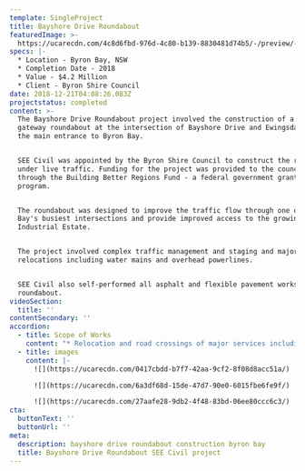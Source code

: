 ```yaml
---
template: SingleProject
title: Bayshore Drive Roundabout
featuredImage: >-
  https://ucarecdn.com/4c8d6fbd-976d-4c80-b139-8830481d74b5/-/preview/-/enhance/50/
specs: |-
  * Location - Byron Bay, NSW
  * Completion Date - 2018
  * Value - $4.2 Million
  * Client - Byron Shire Council
date: 2018-12-21T04:08:26.083Z
projectstatus: completed
content: >-
  The Bayshore Drive Roundabout project involved the construction of a new
  gateway roundabout at the intersection of Bayshore Drive and Ewingsdale Road -
  the main entrance to Byron Bay. 


  SEE Civil was appointed by the Byron Shire Council to construct the roundabout
  under live traffic. Funding for the project was provided to the council
  through the Building Better Regions Fund - a federal government grants
  program. 


  The roundabout was designed to improve the traffic flow through one of Byron
  Bay's busiest intersections and provide improved access to the growing Arts &
  Industrial Estate. 


  The project involved complex traffic management and staging and major asset
  relocations including water mains and overhead powerlines. 


  SEE Civil also self-performed all asphalt and flexible pavement works for the
  roundabout.
videoSection:
  title: ''
contentSecondary: ''
accordion:
  - title: Scope of Works
    content: "* Relocation and road crossings of major services including water reticulation and electrical.\r\n* Construction and renewal of stormwater drainage box culverts, pipes, headwalls.\r\n* Demolition and removal of existing AC sealed pavement and redundant culverts, kerbs, fencing etc.\r\n* Concrete works including kerb and gutter, RMS R82 lean mix concrete subbase, RMS R83 Steel Fibre Reinforced Concrete (SFRC) Roundabout base pavement, central concrete roundabout apron and footpaths.\r\n* All traffic management for a 3-stage construction of the SFRC roundabout pavement and associated civil works with heavy traffic maintaining two-way traffic at all times.\r\n* Refuge island on Ewingsdale Road, kerb side median and traffic islands\r\n* Temporary & final line marking and signage within the roundabout footprint\r\n* Liaison with key stakeholders including adjacent residential houses, the industrial area, Byron Shire Council, major utility providers and the community.\r\n* Special Federal Government funding reporting requirements, invoicing and categorising all works into Plant, Labour and Materials."
  - title: images
    content: |-
      ![](https://ucarecdn.com/0417cbdd-b7f7-42aa-9cf2-8f08d8acc51a/)

      ![](https://ucarecdn.com/6a3df68d-15de-47d7-90e0-6015fbe6fe9f/)

      ![](https://ucarecdn.com/27aafe28-9db2-4f48-83bd-06ee80ccc6c3/)
cta:
  buttonText: ''
  buttonUrl: ''
meta:
  description: bayshore drive roundabout construction byron bay
  title: Bayshore Drive Roundabout SEE Civil project
---
```


